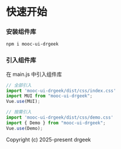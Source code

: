 # 快速开始

### 安装组件库
```bash
npm i mooc-ui-drgeek
```
### 引入组件库
在 main.js 中引入组件库
```javascript
// 全部引入
import 'mooc-ui-drgeek/dist/css/index.css'
import MUI from "mooc-ui-drgeek";
Vue.use(MUI);

// 按需引入
import 'mooc-ui-drgeek/dist/css/demo.css'
import { Demo } from "mooc-ui-drgeek";
Vue.use(Demo);
```
Copyright (c) 2025-present drgeek

